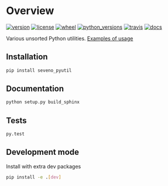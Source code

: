 # Overview

[//]: # (start-badges)

[![version](https://img.shields.io/pypi/v/seveno-pyutil.svg)](https://pypi.org/project/seveno-pyutil/)
[![license](https://img.shields.io/pypi/l/seveno-pyutil.svg)](https://opensource.org/licenses/MIT)
[![wheel](https://img.shields.io/pypi/wheel/seveno-pyutil.svg)](https://pypi.org/project/seveno-pyutil/)
[![python_versions](https://img.shields.io/pypi/pyversions/seveno-pyutil.svg)](https://pypi.org/project/seveno-pyutil/)
[![travis](https://app.travis-ci.com/tadams42/seveno_pyutil.svg?branch=master)](https://app.travis-ci.com/tadams42/seveno_pyutil)
[![docs](https://readthedocs.org/projects/seveno-pyutil/badge/?style=flat)](https://seveno-pyutil.readthedocs.io/en/latest/)

[//]: # (end-badges)

Various unsorted Python utilities. [Examples of usage](https://seveno-pyutil.readthedocs.io/en/latest/examples_and_usage.html)

## Installation

~~~sh
pip install seveno_pyutil
~~~

## Documentation

~~~sh
python setup.py build_sphinx
~~~

## Tests

~~~sh
py.test
~~~

## Development mode

Install with extra dev packages

~~~sh
pip install -e .[dev]
~~~
